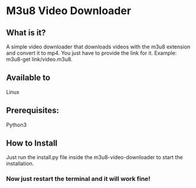 # M3u8 Video Downloader

## What is it?
A simple video downloader that downloads videos with the m3u8 extension and convert it to mp4. You just have to provide the link for it. Example: m3u8-get link/video.m3u8.

## Available to

Linux

## Prerequisites:

Python3

## How to Install

Just run the install.py file inside the m3u8-video-downloader to start the installation.

### Now just restart the terminal and it will work fine!